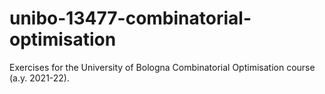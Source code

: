 # unibo-13477-combinatorial-optimisation
Exercises for the University of Bologna Combinatorial Optimisation course (a.y. 2021-22).
